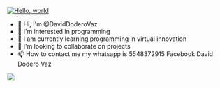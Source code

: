 [![Hello, world](http://i.imgur.com/c7GmAJf.png)](https://github.com/DavidDoderoVaz/DavidDoderoVaz)
- 👋 Hi, I'm @DavidDoderoVaz
- 👀 I'm interested in programming
- 🌱 I am currently learning programming in virtual innovation
- 💞️ I'm looking to collaborate on projects
- 📫 How to contact me
my whatsapp is 5548372915
Facebook David Dodero Vaz

<a href="https://github.com/DavidDoderoVaz/DavidDoderoVaz">
  <img align="center" src="https://github-readme-stats.vercel.app/api/top-langs/?username=DavidDoderoVaz&hide=java,html&title_color=ffffff&text_color=c9cacc&icon_color=2bbc8a&bg_color=1d1f21"/>
</a>





<!---
DavidDoderoVaz/DavidDoderoVaz is a ✨ special ✨ repository because its `README.md` (this file) appears on its GitHub

